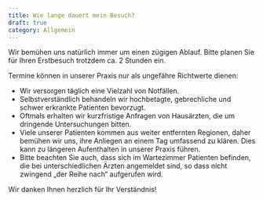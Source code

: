 ```yaml
---
title: Wie lange dauert mein Besuch?
draft: true
category: Allgemein
---
```

Wir bemühen uns natürlich immer um einen zügigen Ablauf. Bitte planen Sie für Ihren Erstbesuch trotzdem ca. 2 Stunden ein.

Termine können in unserer Praxis nur als ungefähre Richtwerte dienen:
- Wir versorgen täglich eine Vielzahl von Notfällen. 
- Selbstverständlich behandeln wir hochbetagte, gebrechliche und schwer erkrankte Patienten bevorzugt. 
- Oftmals erhalten wir kurzfristige Anfragen von Hausärzten, die um dringende Untersuchungen bitten. 
- Viele unserer Patienten kommen aus weiter entfernten Regionen, daher bemühen wir uns, ihre Anliegen an einem Tag umfassend zu klären. Dies kann zu längeren Aufenthalten in unserer Praxis führen. 
- Bitte beachten Sie auch, dass sich im Wartezimmer Patienten befinden, die bei unterschiedlichen Ärzten angemeldet sind, so dass nicht zwingend „der Reihe nach“ aufgerufen wird.

Wir danken Ihnen herzlich für Ihr Verständnis!
